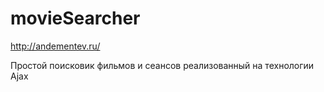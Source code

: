 # movieSearcher
http://andementev.ru/

Простой поисковик фильмов и сеансов реализованный на технологии Ajax
